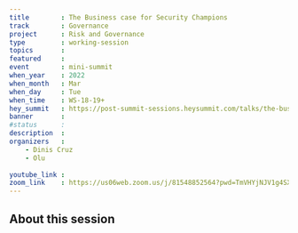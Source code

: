 ```yaml
---
title        : The Business case for Security Champions
track        : Governance
project      : Risk and Governance
type         : working-session
topics       :
featured     :
event        : mini-summit
when_year    : 2022
when_month   : Mar
when_day     : Tue
when_time    : WS-18-19+
hey_summit   : https://post-summit-sessions.heysummit.com/talks/the-business-case-for-security-champions/
banner       : 
#status      : 
description  :
organizers   :
    - Dinis Cruz
    - Olu
    
youtube_link : 
zoom_link    : https://us06web.zoom.us/j/81548852564?pwd=TmVHYjNJV1g4SXFPaEdiWjhYWUtIdz09
---
```


## About this session
